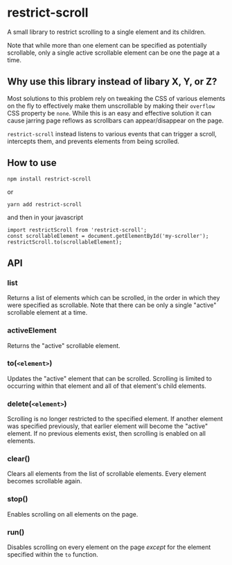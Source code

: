 # restrict-scroll

A small library to restrict scrolling to a single element and its children.

Note that while more than one element can be specified as potentially scrollable, only a single active scrollable element can be one the page at a time.

## Why use this library instead of libary X, Y, or Z?

Most solutions to this problem rely on tweaking the CSS of various elements on the fly to effectively make them unscrollable by making their `overflow` CSS property be `none`. While this is an easy and effective solution it can cause jarring page reflows as scrollbars can appear/disappear on the page.

`restrict-scroll` instead listens to various events that can trigger a scroll, intercepts them, and prevents elements from being scrolled.

## How to use

`npm install restrict-scroll`

or

`yarn add restrict-scroll`

and then in your javascript

```
import restrictScroll from 'restrict-scroll';
const scrollableElement = document.getElementById('my-scroller');
restrictScroll.to(scrollableElement);
```

## API

### list

Returns a list of elements which can be scrolled, in the order in which they were specified as scrollable. Note that there can be only a single "active" scrollable element at a time.

### activeElement

Returns the "active" scrollable element.

### to(`<element>`)

Updates the "active" element that can be scrolled. Scrolling is limited to occurring within that element and all of that element's child elements.

### delete(`<element>`)

Scrolling is no longer restricted to the specified element. If another element was specified previously, that earlier element will become the "active" element. If no previous elements exist, then scrolling is enabled on all elements.

### clear()

Clears all elements from the list of scrollable elements. Every element becomes scrollable again.

### stop()

Enables scrolling on all elements on the page.

### run()

Disables scrolling on every element on the page _except_ for the element specified within the `to` function.
